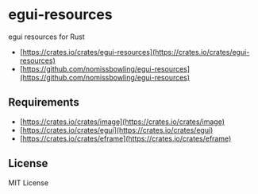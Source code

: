 egui-resources
==============

egui resources for Rust


- [https://crates.io/crates/egui-resources](https://crates.io/crates/egui-resources)
- [https://github.com/nomissbowling/egui-resources](https://github.com/nomissbowling/egui-resources)


Requirements
------------

- [https://crates.io/crates/image](https://crates.io/crates/image)
- [https://crates.io/crates/egui](https://crates.io/crates/egui)
- [https://crates.io/crates/eframe](https://crates.io/crates/eframe)


License
-------

MIT License
